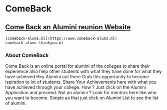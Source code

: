 # ComeBack

## [Come Back an Alumini reunion Website](http://comeback-alums.ml)

```
[comeback-alums.ml](https://www.comeback-alums.ml)
comeback-alums-thankyou.ml
```
### About ComeBack

Come Back is an online portal for alumini of the colleges to share their experience also help other students with what they have done for what they have achieved
Hey Alumini out there Grab this opportunity to become ispiration to lot of students.
Share Your Achievements here with what you have achieved through your college.
How ? Just click on the Alumini Application and proceed.
Not an alumini ? Look for mentors here like who you want to become.
Simple as that just click on Alumini List to see the list of alumini.
